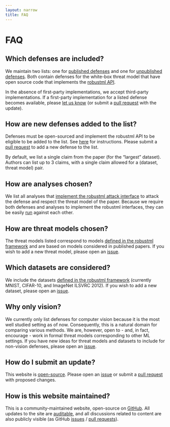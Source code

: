 ```yaml
---
layout: narrow
title: FAQ
---
```


# FAQ

## Which defenses are included?

We maintain two lists: one for [published defenses][defenses] and one for
[unpublished defenses][preprints]. Both contain defenses for the white-box
threat model that have open source code that implements the [robustml
API][robustml].

In the absence of first-party implementations, we accept third-party
implementations. If a first-party implementation for a listed defense becomes
available, please [let us know][issues] (or submit a [pull request][pulls] with
the update).

## How are new defenses added to the list?

Defenses must be open-sourced and implement the robustml API to be eligible to
be added to the list. See [here][instructions] for instructions. Please submit
a [pull request][pulls] to add a new defense to the list.

By default, we list a single claim from the paper (for the “largest” dataset).
Authors can list up to 3 claims, with a single claim allowed for a (dataset,
threat model) pair.

## How are analyses chosen?

We list all analyses that [implement the robustml attack interface][attack] to
attack the defense and respect the threat model of the paper. Because we
require both defenses and analyses to implement the robustml interfaces, they
can be easily [run][run] against each other.

## How are threat models chosen?

The threat models listed correspond to models [defined in the robustml
framework][threat models] and are based on models considered in published
papers. If you wish to add a new threat model, please open an [issue][issues].

## Which datasets are considered?

We include the datasets [defined in the robustml framework][datasets]
(currently MNIST, CIFAR-10, and ImageNet ILSVRC 2012). If you wish to add a new
dataset, please open an [issue][issues].

## Why only vision?

We currently only list defenses for computer vision because it is the most well
studied setting as of now. Consequently, this is a natural domain for comparing
various methods. We are, however, open to - and, in fact, encourage - work in
formal threat models corresponding to other ML settings. If you have new ideas
for threat models and datasets to include for non-vision defenses, please open
an [issue][issues].

## How do I submit an update?

This website is [open-source][source]. Please open an [issue][issues] or submit
a [pull request][pulls] with proposed changes.

## How is this website maintained?

This is a community-maintained website, open-source on [GitHub][source]. All
updates to the site are [auditable][commits], and all discussions related to
content are also publicly visible (as GitHub [issues][issues] / [pull
requests][pulls]).

[source]: https://github.com/robust-ml/robust-ml.github.io
[commits]: https://github.com/robust-ml/robust-ml.github.io/commits/master
[defenses]: /defenses/
[preprints]: /preprints/
[robustml]: https://github.com/robust-ml/robustml
[instructions]: https://github.com/robust-ml/robustml#usage
[issues]: https://github.com/robust-ml/robust-ml.github.io/issues
[pulls]: https://github.com/robust-ml/robust-ml.github.io/pulls
[threat models]: https://github.com/robust-ml/robustml/blob/master/robustml/threat_model.py
[datasets]: https://github.com/robust-ml/robustml/blob/master/robustml/dataset.py
[attack]: https://github.com/robust-ml/robustml/blob/master/robustml/attack.py
[run]: https://github.com/robust-ml/robustml/blob/master/robustml/evaluate.py
